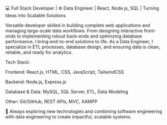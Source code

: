 💻 Full Stack Developer | ⚙️ Data Engineer | React, Node.js, SQL | Turning Ideas into Scalable Solutions

Versatile developer skilled in building complete web applications and managing large-scale data workflows.
From designing interactive front-ends to implementing robust back-ends and optimizing database performance, I bring end-to-end solutions to life.
As a Data Engineer, I specialize in ETL processes, database design, and ensuring data is clean, reliable, and ready for analytics.

Tech Stack:

Frontend: React.js, HTML, CSS, JavaScript, TailwindCSS

Backend: Node.js, Express.js

Database & Data: MySQL, SQL Server, ETL, Data Modeling

Other: Git/GitHub, REST APIs, MVC, XAMPP

📌 Always exploring new technologies and combining software engineering with data engineering to create impactful, scalable systems.
